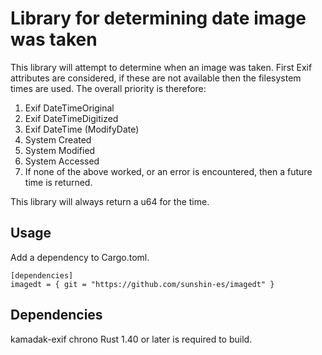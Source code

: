 # Library for determining date image was taken

This library will attempt to determine when an image was taken. First Exif attributes are considered, if these are not
available then the filesystem times are used. The overall priority is therefore:
1. Exif DateTimeOriginal
2. Exif DateTimeDigitized
3. Exif DateTime (ModifyDate)
4. System Created
5. System Modified
6. System Accessed
7. If none of the above worked, or an error is encountered, then a future time is returned.

This library will always return a u64 for the time.
## Usage

Add a dependency to Cargo.toml.

```
[dependencies]
imagedt = { git = "https://github.com/sunshin-es/imagedt" }
```
## Dependencies

kamadak-exif
chrono
Rust 1.40 or later is required to build.
